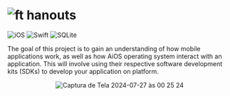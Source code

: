 # ![ft hanouts](https://github.com/user-attachments/assets/e3f019d3-dc21-4222-b7da-01ce478ff592)

![iOS](https://img.shields.io/badge/iOS-000000?style=for-the-badge&logo=ios&logoColor=white) ![Swift](https://img.shields.io/badge/swift-F54A2A?style=for-the-badge&logo=swift&logoColor=white) ![SQLite](https://img.shields.io/badge/sqlite-%2307405e.svg?style=for-the-badge&logo=sqlite&logoColor=white)

The goal of this project is to gain an understanding of how mobile applications work, as well as how AiOS operating system interact with an application. This will involve using their respective software development kits (SDKs) to develop your application on platform.

<div align="center">
  
  ![Captura de Tela 2024-07-27 às 00 25 24](https://github.com/user-attachments/assets/ead2103a-4eef-417c-9f04-30477ec4eae9)
  
</div>
